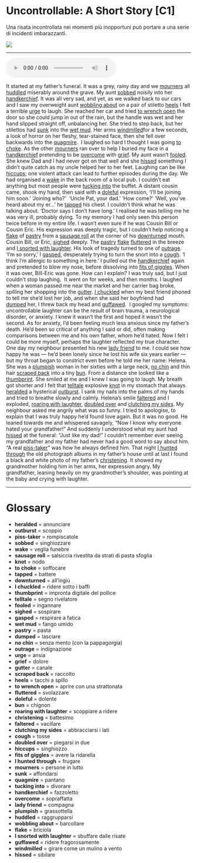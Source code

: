 # Uncontrollable: A Short Story   [C1]

Una risata incontrollata nei momenti più inopportuni può portare a una serie di incidenti imbarazzanti.

![](Uncontrollable%20A%20Short%20Story.jpg)

--------------

<div>
<audio controls autoplay>
    <source src="https:/raw.githubusercontent.com/dartie/speakup/main/2024-08/Uncontrollable%20A%20Short%20Story.mp3" type="audio/mpeg">
</audio>
</div>


It started at my father’s funeral. It was a grey, rainy day and we [mourners](## "persone in lutto") all [huddled](## "raggrupparsi") miserably around the grave. My aunt [sobbed](## "singhiozzare") noisily into her [handkerchief](## "fazzoletto"). It was all very sad, and yet, as we walked back to our cars and I saw my overweight aunt [wobbling about](## "barcollare") on a pair of stiletto [heels](## "tacchi a spillo") I felt a terrible [urge](## "ansia") to laugh. She reached her car and tried [to wrench open](## "aprire con una strattonata") the door so she could jump in out of the rain, but the handle was wet and her hand slipped straight off, unbalancing her. She tried to step back, but her stilettos had [sunk](## "affondarsi") into the [wet mud](## "fango umido"). Her arms [windmilled](## "girare come un mulino a vento")for a few seconds, a look of horror on her fleshy, tear-stained face, then she fell over backwards into the [quagmire](## "pantano"). 
I laughed so hard I thought I was going [to choke](## "soffocare").
As the other [mourners](## "persone in lutto") ran over to help I buried my face in a [handkerchief](## "fazzoletto") pretending to be [overcome](## "sopraffatta") with [grief](## "dolore"). My aunt wasn’t [fooled](## "ingannare"). She knew Dad and I had never got on that well and she [hissed](## "sibilare") something I didn’t quite catch as my uncle helped her to her feet.
Laughing can be like [hiccups](## "singhiozzo"); one violent attack can lead to further episodes during the day. We had organised a [wake](## "veglia funebre") in the back room of a local pub. I couldn’t eat anything but most people were [tucking into](## "divorare") the buffet. A distant cousin came, shook my hand, then said with a [doleful](## "dolente") expression, ‘I’ll be joining him soon.’
‘Joining who?’ 
‘Uncle Pat,
your dad.’
‘How come?’
‘Well, you’ve heard about my er…’ he [tapped](## "battere") his chest.
I couldn’t think what he was talking about.
‘Doctor says I don’t have long.’
I realised he was telling me he was very ill, probably dying. To my memory I had only seen this person twice before in my entire life. I wasn’t even sure if he was Cousin Bill or Cousin Eric. His expression was deeply tragic, but I couldn’t help noticing a [flake](## "briciola") of [pastry](## "pasta") from a [sausage roll](## "salsiccia rivestita da strati di pasta sfoglia") at the corner of his [downturned](## "all’ingiù") mouth. Cousin Bill, or Eric, [sighed](## "sospirare") deeply. The [pastry](## "pasta") [flake](## "briciola") [fluttered](## "svolazzare") in the breeze and [I snorted with laughter](## "sbuffare dalle risate"). His look of tragedy turned to one of [outrage](## "indignazione").
‘I’m so sorry,’ I [gasped](## "respirare a fatica"), desperately trying to turn the snort into a [cough](## "tosse"). ‘I think I’m allergic to something in here.’ I pulled out the [handkerchief](## "fazzoletto") again and pretended to blow my nose, before dissolving into [fits of giggles](## "avere la ridarella"). When it was over, Bill-Eric was gone.
How can I explain? I was truly sad, but I just couldn’t stop laughing. 
It went on for weeks, and then months. I laughed when a woman passed me near the market and her carrier bag broke, spilling her shopping into the [gutter](## "canale"). [I chuckled](## "ridere sotto i baffi") when my best friend phoned to tell me she’d lost her job, and when she said her boyfriend had [dumped](## "lasciare") her, I threw back my head and [guffawed](## "ridere fragorosamente"). 
I googled my symptoms: uncontrollable laughter can be the result of brain trauma, a neurological disorder, or anxiety. I knew it wasn’t the first and hoped it wasn’t the second. As for anxiety, I’d been feeling much less anxious since my father’s death. He’d been so critical of anything I said or did, often making comparisons between me and his own father, whom he’d hated. Now I felt I could be more myself, perhaps the laughter reflected my true character.
One day my neighbour presented his new [lady friend](## "compagna") to me. I could see how happy he was — he’d been lonely since he lost his wife six years earlier — but my throat began to constrict even before he told me her name: Helena. She was a [plumpish](## "grassottella") woman in her sixties with a large neck, [no chin](## "senza mento (con la pappagorgia)") and thin hair [scraped back](## "raccolto") into a tiny [bun](## "chignon"). From a distance she looked like a [thumbprint](## "impronta digitale del pollice"). She smiled at me and I knew I was going to laugh. My breath got shorter and I felt that [telltale](## "segno rivelatore") explosive [knot](## "nodo") in my stomach that always [heralded](## "annunciare") a hysterical [outburst](## "scoppio"). I sank my nails into the palms of my hands and tried to breathe slowly and calmly. Helena’s smile [faltered](## "vacillare") and I exploded, [roaring with laughter](## "scoppiare a ridere"), [doubled over](## "piegarsi in due") and [clutching my sides](## "abbracciarsi i lati"). My neighbour asked me angrily what was so funny. I tried to apologise, to explain that I was truly happy he’d found love again. But it was no good. He leaned towards me and whispered savagely, “Now I know why everyone hated your grandfather!”
And suddenly I understood what my aunt had [hissed](## "sibilare") at the funeral: “Just like my dad!”
I couldn’t remember ever seeing my grandfather and my father had never had a good word to say about him. “A real [piss-taker](## "rompiscatole")” was how he always defined him. That night [I hunted through](## "frugare") the old photograph albums in my father’s house until at last I found a black and white photo of my father’s [christening](## "battesimo"). It showed my grandmother holding him in her arms, her expression angry. My grandfather, leaning heavily on my grandmother’s shoulder, was pointing at the baby and crying with laughter.  

--------------

<div style = "display:block; clear:both; page-break-after:always;"></div>

# Glossary
* **heralded** = annunciare
* **outburst** = scoppio
* **piss-taker** = rompiscatole
* **sobbed** = singhiozzare
* **wake** = veglia funebre
* **sausage roll** = salsiccia rivestita da strati di pasta sfoglia
* **knot** = nodo
* **to choke** = soffocare
* **tapped** = battere
* **downturned** = all’ingiù
* **I chuckled** = ridere sotto i baffi
* **thumbprint** = impronta digitale del pollice
* **telltale** = segno rivelatore
* **fooled** = ingannare
* **sighed** = sospirare
* **gasped** = respirare a fatica
* **wet mud** = fango umido
* **pastry** = pasta
* **dumped** = lasciare
* **no chin** = senza mento (con la pappagorgia)
* **outrage** = indignazione
* **urge** = ansia
* **grief** = dolore
* **gutter** = canale
* **scraped back** = raccolto
* **heels** = tacchi a spillo
* **to wrench open** = aprire con una strattonata
* **fluttered** = svolazzare
* **doleful** = dolente
* **bun** = chignon
* **roaring with laughter** = scoppiare a ridere
* **christening** = battesimo
* **faltered** = vacillare
* **clutching my sides** = abbracciarsi i lati
* **cough** = tosse
* **doubled over** = piegarsi in due
* **hiccups** = singhiozzo
* **fits of giggles** = avere la ridarella
* **I hunted through** = frugare
* **mourners** = persone in lutto
* **sunk** = affondarsi
* **quagmire** = pantano
* **tucking into** = divorare
* **handkerchief** = fazzoletto
* **overcome** = sopraffatta
* **lady friend** = compagna
* **plumpish** = grassottella
* **huddled** = raggrupparsi
* **wobbling about** = barcollare
* **flake** = briciola
* **I snorted with laughter** = sbuffare dalle risate
* **guffawed** = ridere fragorosamente
* **windmilled** = girare come un mulino a vento
* **hissed** = sibilare
